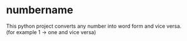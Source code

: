 # numbername
This python project converts any number into word form and vice versa. (for example 1 -> one and vice versa)
